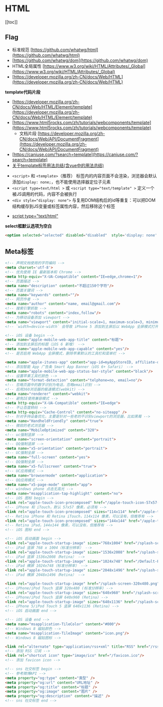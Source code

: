 # HTML


[[toc]]



## Flag

+ 标准规范 [https://github.com/whatwg/html](https://github.com/whatwg/html)
+ [https://github.com/whatwg/dom](https://github.com/whatwg/dom)
+ HTML全局属性 [https://www.w3.org/wiki/HTML/Attributes/_Global](https://www.w3.org/wiki/HTML/Attributes/_Global)
+ [https://developer.mozilla.org/zh-CN/docs/Web/HTML](https://developer.mozilla.org/zh-CN/docs/Web/HTML)



**template代码片段**

* [https://developer.mozilla.org/zh-CN/docs/Web/HTML/Element/template](https://developer.mozilla.org/zh-CN/docs/Web/HTML/Element/template)
* [https://www.html5rocks.com/zh/tutorials/webcomponents/template](https://www.html5rocks.com/zh/tutorials/webcomponents/template)
    * 文档片段 [https://developer.mozilla.org/zh-CN/docs/Web/API/DocumentFragment](https://developer.mozilla.org/zh-CN/docs/Web/API/DocumentFragment)
* [https://caniuse.com/?search=template](https://caniuse.com/?search=template)
* [关于template标签用法总结(含vue中的用法总结)](https://blog.csdn.net/u010510187/article/details/100356624)

- `<script>` 和 `<template>`（推荐） 标签内的内容页面不会渲染，浏览器会默认添加`display: none;`，也不能使用选择器定位子元素
- `<script type=text/html >` 或 `<script type="text/template" >` 定义一个被JS调用的代码，内容不会被执行
- `<div style="display: none">` 与复用DOM结构后的id等重复：可以把DOM结构缓存到JS变量或标签属性内容，然后移除这个标签

* [script type="text/html"](https://blog.csdn.net/qq_37796475/article/details/79342234)



**select框默认选项为空白**

```html
<option selected="selected" disabled="disabled"  style='display: none' value=''></option>
```


## Meta标签

```html
<!-- 声明文档使用的字符编码 -->
<meta charset='utf-8'>
<!-- 优先使用 IE 最新版本和 Chrome -->
<meta http-equiv="X-UA-Compatible" content="IE=edge,chrome=1"/>
<!-- 页面描述 -->
<meta name="description" content="不超过150个字符"/>
<!-- 页面关键词 -->
<meta name="keywords" content=""/>
<!-- 网页作者 -->
<meta name="author" content="name, email@gmail.com"/>
<!-- 搜索引擎抓取 -->
<meta name="robots" content="index,follow"/>
<!-- 为移动设备添加 viewport -->
<meta name="viewport" content="initial-scale=1, maximum-scale=3, minimum-scale=1, user-scalable=no">
<!-- `width=device-width` 会导致 iPhone 5 添加到主屏后以 WebApp 全屏模式打开页面时出现黑边 http://bigc.at/ios-webapp-viewport-meta.orz -->

<!-- iOS 设备 begin -->
<meta name="apple-mobile-web-app-title" content="标题">
<!-- 添加到主屏后的标题（iOS 6 新增） -->
<meta name="apple-mobile-web-app-capable" content="yes"/>
<!-- 是否启用 WebApp 全屏模式，删除苹果默认的工具栏和菜单栏 -->

<meta name="apple-itunes-app" content="app-id=myAppStoreID, affiliate-data=myAffiliateData, app-argument=myURL">
<!-- 添加智能 App 广告条 Smart App Banner（iOS 6+ Safari） -->
<meta name="apple-mobile-web-app-status-bar-style" content="black"/>
<!-- 设置苹果工具栏颜色 -->
<meta name="format-detection" content="telphone=no, email=no"/>
<!-- 忽略页面中的数字识别为电话，忽略email识别 -->
<!-- 启用360浏览器的极速模式(webkit) -->
<meta name="renderer" content="webkit">
<!-- 避免IE使用兼容模式 -->
<meta http-equiv="X-UA-Compatible" content="IE=edge">
<!-- 不让百度转码 -->
<meta http-equiv="Cache-Control" content="no-siteapp" />
<!-- 针对手持设备优化，主要是针对一些老的不识别viewport的浏览器，比如黑莓 -->
<meta name="HandheldFriendly" content="true">
<!-- 微软的老式浏览器 -->
<meta name="MobileOptimized" content="320">
<!-- uc强制竖屏 -->
<meta name="screen-orientation" content="portrait">
<!-- QQ强制竖屏 -->
<meta name="x5-orientation" content="portrait">
<!-- UC强制全屏 -->
<meta name="full-screen" content="yes">
<!-- QQ强制全屏 -->
<meta name="x5-fullscreen" content="true">
<!-- UC应用模式 -->
<meta name="browsermode" content="application">
<!-- QQ应用模式 -->
<meta name="x5-page-mode" content="app">
<!-- windows phone 点击无高光 -->
<meta name="msapplication-tap-highlight" content="no">
<!-- iOS 图标 begin -->
<link rel="apple-touch-icon-precomposed" href="/apple-touch-icon-57x57-precomposed.png"/>
<!-- iPhone 和 iTouch，默认 57x57 像素，必须有 -->
<link rel="apple-touch-icon-precomposed" sizes="114x114" href="/apple-touch-icon-114x114-precomposed.png"/>
<!-- Retina iPhone 和 Retina iTouch，114x114 像素，可以没有，但推荐有 -->
<link rel="apple-touch-icon-precomposed" sizes="144x144" href="/apple-touch-icon-144x144-precomposed.png"/>
<!-- Retina iPad，144x144 像素，可以没有，但推荐有 -->
<!-- iOS 图标 end -->

<!-- iOS 启动画面 begin -->
<link rel="apple-touch-startup-image" sizes="768x1004" href="/splash-screen-768x1004.png"/>
<!-- iPad 竖屏 768 x 1004（标准分辨率） -->
<link rel="apple-touch-startup-image" sizes="1536x2008" href="/splash-screen-1536x2008.png"/>
<!-- iPad 竖屏 1536x2008（Retina） -->
<link rel="apple-touch-startup-image" sizes="1024x748" href="/Default-Portrait-1024x748.png"/>
<!-- iPad 横屏 1024x748（标准分辨率） -->
<link rel="apple-touch-startup-image" sizes="2048x1496" href="/splash-screen-2048x1496.png"/>
<!-- iPad 横屏 2048x1496（Retina） -->

<link rel="apple-touch-startup-image" href="/splash-screen-320x480.png"/>
<!-- iPhone/iPod Touch 竖屏 320x480 (标准分辨率) -->
<link rel="apple-touch-startup-image" sizes="640x960" href="/splash-screen-640x960.png"/>
<!-- iPhone/iPod Touch 竖屏 640x960 (Retina) -->
<link rel="apple-touch-startup-image" sizes="640x1136" href="/splash-screen-640x1136.png"/>
<!-- iPhone 5/iPod Touch 5 竖屏 640x1136 (Retina) -->
<!-- iOS 启动画面 end -->

<!-- iOS 设备 end -->
<meta name="msapplication-TileColor" content="#000"/>
<!-- Windows 8 磁贴颜色 -->
<meta name="msapplication-TileImage" content="icon.png"/>
<!-- Windows 8 磁贴图标 -->

<link rel="alternate" type="application/rss+xml" title="RSS" href="/rss.xml"/>
<!-- 添加 RSS 订阅 -->
<link rel="shortcut icon" type="image/ico" href="/favicon.ico"/>
<!-- 添加 favicon icon -->

<!-- sns 社交标签 begin -->
<!-- 参考微博API -->
<meta property="og:type" content="类型" />
<meta property="og:url" content="URL地址" />
<meta property="og:title" content="标题" />
<meta property="og:image" content="图片" />
<meta property="og:description" content="描述" />
<!-- sns 社交标签 end -->
```


